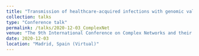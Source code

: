 ```yaml
---
title: "Transmission of healthcare-acquired infections with genomic validation"
collection: talks
type: "Conference talk"
permalink: /talks/2020-12-03_ComplexNet
venue: "The 9th International Conference on Complex Networks and their Applications"
date: 2020-12-03
location: "Madrid, Spain (Virtual)"
---
```


